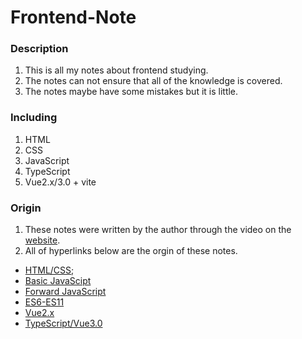 # Frontend-Note

### Description
01. This is all my notes about frontend studying.
02. The notes can not ensure that all of the knowledge is covered.
03. The notes maybe have some mistakes but it is little.

### Including
01. HTML
02. CSS
03. JavaScript
04. TypeScript
05. Vue2.x/3.0 + vite

### Origin
01. These notes were written by the author through the video on the [website](https://www.bilibili.com/).
02. All of hyperlinks below are the orgin of these notes.
  - [HTML/CSS](https://www.bilibili.com/video/BV1XJ411X7Ud/);
  - [Basic JavaScipt](https://www.bilibili.com/video/BV1YW411T7GX/)
  - [Forward JavaScript](https://www.bilibili.com/video/BV14s411E7qf/)
  - [ES6-ES11](https://www.bilibili.com/video/BV1uK411H7on/)
  - [Vue2.x](https://www.bilibili.com/video/BV1Zy4y1K7SH/)
  - [TypeScript/Vue3.0](https://www.bilibili.com/video/BV1NR4y1x7Ab)
